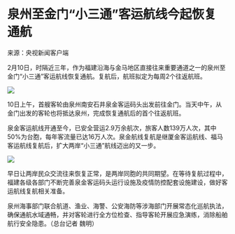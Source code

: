 # 泉州至金门“小三通”客运航线今起恢复通航

来源：央视新闻客户端

2月10日，时隔近三年，作为福建沿海与金马地区直接往来重要通道之一的泉州至金门“小三通”客运航线恢复通航。复航后，航班拟定为每周2个往返航班。

![](https://inews.gtimg.com/newsapp_bt/0/15655338030/1000)

10日上午，首艘客轮由泉州南安石井泉金客运码头出发前往金门。当天中午，从金门出发的客轮也将抵达泉州，完成恢复通航后的首个往返航班。

泉金客运航线开通至今，已安全营运2.9万余航次，旅客人数139万人次，其中50%为台胞，每年客流量已达16万人次。泉金航线复航是继厦金客运航线、福马客运航线复航后，扩大两岸“小三通”航线迈出的又一步。

![](https://inews.gtimg.com/newsapp_bt/0/15655338034/1000)

早日让两岸民众交流往来恢复正常，是两岸同胞的共同期望。在等待复航过程中，福建各级各部门不断完善泉金客运码头运行设施及疫情防控配套设施建设，做好客运航线复航相关准备。

泉州海事部门联合航道、渔业、海警、公安海防等涉海部门开展常态化巡航执法，确保通航水域通畅，并对客轮进行全方位检查、指导客轮开展应急演练，消除船舶航行安全隐患。（总台记者
魏明）

